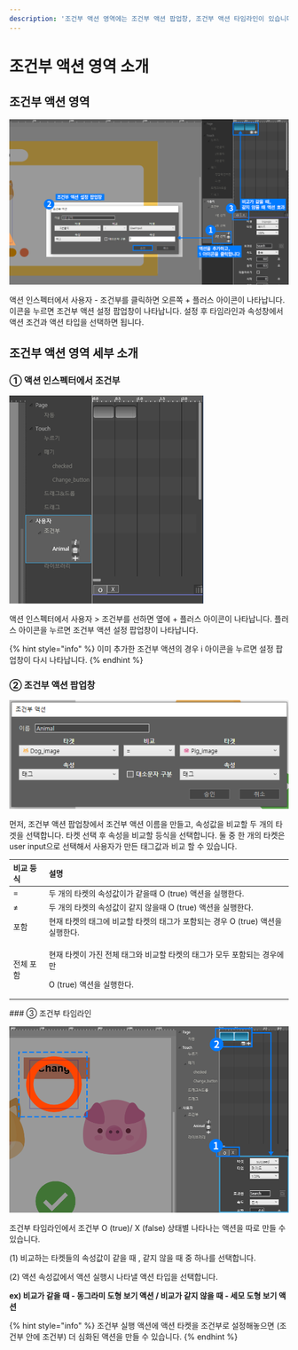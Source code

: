 ```yaml
---
description: '조건부 액션 영역에는 조건부 액션 팝업창, 조건부 액션 타임라인이 있습니다.'
---
```


# 조건부 액션 영역 소개

## 조건부 액션 영역

![](../.gitbook/assets/11.png)

액션 인스펙터에서 사용자 - 조건부를 클릭하면 오른쪽 + 플러스 아이콘이 나타납니다. 이콘을 누르면 조건부 액션 설정 팝업창이 나타납니다. 설정 후 타임라인과 속성창에서 액션 조건과 액션 타입을 선택하면 됩니다.

## 조건부 액션 영역 세부 소개 <a id="undefined"></a>

### ① 액션 인스펙터에서 조건부

![](../.gitbook/assets/1-1%20%282%29.png)

액션 인스펙터에서 사용자 &gt; 조건부를 선하면 옆에 + 플러스 아이콘이 나타납니다. 플러스 아이콘을 누르면 조건부 액션 설정 팝업창이 나타납니다. 

{% hint style="info" %}
이미 추가한 조건부 액션의 경우 i 아이콘을 누르면 설정 팝업창이 다시 나타납니다.
{% endhint %}

### ② 조건부 액션 팝업창

![](../.gitbook/assets/1-2-3%20%281%29.png)

먼저, 조건부 액션 팝업창에서 조건부 액션 이름을 만들고, 속성값을 비교할 두 개의 타겟을 선택합니다. 타켓 선택 후 속성을 비교할 등식을 선택합니다. 둘 중 한 개의 타켓은 user input으로 선택해서 사용자가 만든 태그값과 비교 할 수 있습니다.

<table>
  <thead>
    <tr>
      <th style="text-align:left">&#xBE44;&#xAD50; &#xB4F1;&#xC2DD;</th>
      <th style="text-align:left">&#xC124;&#xBA85;</th>
    </tr>
  </thead>
  <tbody>
    <tr>
      <td style="text-align:left">=</td>
      <td style="text-align:left">&#xB450; &#xAC1C;&#xC758; &#xD0C0;&#xCF13;&#xC758; &#xC18D;&#xC131;&#xAC12;&#xC774;&#xAC00;
        &#xAC19;&#xC744;&#xB54C; O (true) &#xC561;&#xC158;&#xC744; &#xC2E4;&#xD589;&#xD55C;&#xB2E4;.</td>
    </tr>
    <tr>
      <td style="text-align:left">&#x2260;</td>
      <td style="text-align:left">&#xB450; &#xAC1C;&#xC758; &#xD0C0;&#xCF13;&#xC758; &#xC18D;&#xC131;&#xAC12;&#xC774;
        &#xAC19;&#xC9C0; &#xC54A;&#xC744;&#xB54C; O (true) &#xC561;&#xC158;&#xC744;
        &#xC2E4;&#xD589;&#xD55C;&#xB2E4;.</td>
    </tr>
    <tr>
      <td style="text-align:left">&#xD3EC;&#xD568;</td>
      <td style="text-align:left">&#xD604;&#xC7AC; &#xD0C0;&#xCF13;&#xC758; &#xD0DC;&#xADF8;&#xC5D0; &#xBE44;&#xAD50;&#xD560;
        &#xD0C0;&#xCF13;&#xC758; &#xD0DC;&#xADF8;&#xAC00; &#xD3EC;&#xD568;&#xB418;&#xB294;
        &#xACBD;&#xC6B0; O (true) &#xC561;&#xC158;&#xC744; &#xC2E4;&#xD589;&#xD55C;&#xB2E4;.</td>
    </tr>
    <tr>
      <td style="text-align:left">&#xC804;&#xCCB4; &#xD3EC;&#xD568;</td>
      <td style="text-align:left">
        <p>&#xD604;&#xC7AC; &#xD0C0;&#xCF13;&#xC774; &#xAC00;&#xC9C4; &#xC804;&#xCCB4;
          &#xD0DC;&#xADF8;&#xC640; &#xBE44;&#xAD50;&#xD560; &#xD0C0;&#xCF13;&#xC758;
          &#xD0DC;&#xADF8;&#xAC00; &#xBAA8;&#xB450; &#xD3EC;&#xD568;&#xB418;&#xB294;
          &#xACBD;&#xC6B0;&#xC5D0;&#xB9CC;</p>
        <p>O (true) &#xC561;&#xC158;&#xC744; &#xC2E4;&#xD589;&#xD55C;&#xB2E4;.</p>
      </td>
    </tr>
  </tbody>
</table>### ③ 조건부 타임라인

![](../.gitbook/assets/333.png)

조건부 타임라인에서 조건부 O \(true\)/ X \(false\) 상태별 나타나는 액션을 따로 만들 수 있습니다.

\(1\) 비교하는 타켓들의 속성값이 같을 때 , 같지 않을 때 중 하나를 선택합니다.

\(2\) 액션 속성값에서 액션 실행시 나타낼 액션 타입을 선택합니다.

**ex\) 비교가 같을 때 - 동그라미 도형 보기 액션 / 비교가 같지 않을 때 - 세모 도형 보기 액션**

{% hint style="info" %}
조건부 실행 액션에 액션 타켓을 조건부로 설정해놓으면 \(조건부 안에 조건부\) 더 심화된 액션을 만들 수 있습니다.
{% endhint %}

